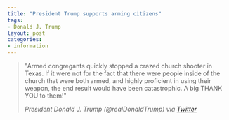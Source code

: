 ```yaml
---
title: "President Trump supports arming citizens"
tags:
- Donald J. Trump
layout: post
categories:
- information
---
```


> "Armed congregants quickly stopped a crazed church shooter in Texas. If it were not for the fact that there were people inside of the church that were both armed, and highly proficient in using their weapon, the end result would have been catastrophic. A big THANK YOU to them!"
>
> <cite>President Donald J. Trump (@realDonaldTrump) via [Twitter](https://twitter.com/realDonaldTrump/status/1212008798849814528?ref_src=twsrc%5Etfw)</cite>
